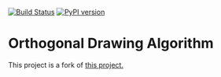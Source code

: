 [![Build Status](https://travis-ci.org/hasii2011/OrthogonalDrawing.svg?branch=master)](https://travis-ci.org/hasii2011/OrthogonalDrawing)
[![PyPI version](https://badge.fury.io/py/orthogonal.svg)](https://badge.fury.io/py/orthogonal)



# Orthogonal Drawing Algorithm

This project is a fork of [this project.](https://github.com/rawfh/orthogonal-drawing-algorithm)

